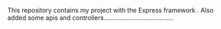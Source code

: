 This repository contains my project with the Express framework .
Also  added some apis and controllers.......................................
